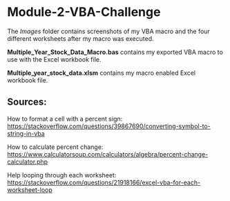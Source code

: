 # Module-2-VBA-Challenge

The *Images* folder contains screenshots of my VBA macro and the four different worksheets after my macro was executed.

**Multiple_Year_Stock_Data_Macro.bas** contains my exported VBA macro to use with the Excel workbook file.

**Multiple_year_stock_data.xlsm** contains my macro enabled Excel workbook file.

## Sources:

How to format a cell with a percent sign:
https://stackoverflow.com/questions/39867690/converting-symbol-to-string-in-vba

How to calculate percent change:
https://www.calculatorsoup.com/calculators/algebra/percent-change-calculator.php

Help looping through each worksheet:
https://stackoverflow.com/questions/21918166/excel-vba-for-each-worksheet-loop
